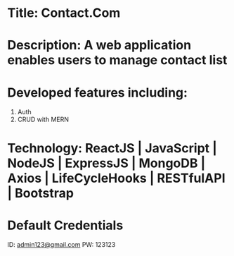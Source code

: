 # Title: Contact.Com

# Description: A web application enables users to manage contact list

# Developed features including:

1. Auth
2. CRUD with MERN

# Technology: ReactJS | JavaScript | NodeJS | ExpressJS | MongoDB | Axios | LifeCycleHooks | RESTfulAPI | Bootstrap

# Default Credentials

ID: admin123@gmail.com
PW: 123123
